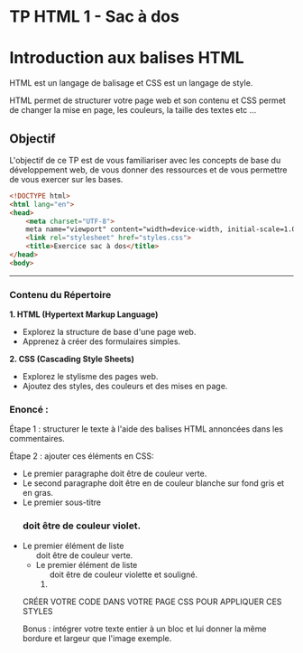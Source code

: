 # TP HTML 1 - Sac à dos

# Introduction aux balises HTML

HTML est un langage de balisage et CSS est un langage de style. 

HTML permet de structurer votre page web et son contenu et CSS permet de changer la mise en page, les couleurs, la taille des textes etc …

## **Objectif**

L'objectif de ce TP est de vous familiariser avec les concepts de base du développement web, de vous donner des ressources et de vous permettre de vous exercer sur les bases. 

```html
<!DOCTYPE html>
<html lang="en">
<head>
    <meta charset="UTF-8">
    meta name="viewport" content="width=device-width, initial-scale=1.0">
    <link rel="stylesheet" href="styles.css">
    <title>Exercice sac à dos</title>
</head>
<body>
```

---

### **Contenu du Répertoire**

**1. HTML (Hypertext Markup Language)**

- Explorez la structure de base d'une page web.
- Apprenez à créer des formulaires simples.

**2. CSS (Cascading Style Sheets)**

- Explorez le stylisme des pages web.
- Ajoutez des styles, des couleurs et des mises en page.

### Enoncé :

Étape 1 : structurer le texte à l'aide des balises HTML annoncées dans les commentaires.

Étape 2 : ajouter ces éléments en CSS:

- Le premier paragraphe doit être de couleur verte.
- Le second paragraphe doit être en de couleur blanche sur fond gris et en gras.
- Le premier sous-titre <h3> doit être de couleur violet.
- Le premier élément de liste <ul> doit être de couleur verte.
- Le premier élément de liste <ol> doit être de couleur violette et souligné.
- 

CRÉER VOTRE CODE DANS VOTRE PAGE CSS POUR APPLIQUER CES STYLES

Bonus : intégrer votre texte entier à un bloc et lui donner la même bordure et largeur que l'image exemple.
